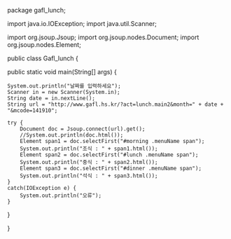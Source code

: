 package gafl_lunch;

import java.io.IOException;
import java.util.Scanner;

import org.jsoup.Jsoup;
import org.jsoup.nodes.Document;
import org.jsoup.nodes.Element;

public class Gafl_lunch {

public static void main(String[] args) {
	
	System.out.println("날짜를 입력하세요");
	Scanner in = new Scanner(System.in);
	String date = in.nextLine();	
	String url = "http://www.gafl.hs.kr/?act=lunch.main2&month=" + date + "&mcode=141910";
	
	try {
		Document doc = Jsoup.connect(url).get();
		//System.out.println(doc.html());
		Element span1 = doc.selectFirst("#morning .menuName span");
		System.out.println("조식 : " + span1.html());
		Element span2 = doc.selectFirst("#lunch .menuName span");
		System.out.println("중식 : " + span2.html());
		Element span3 = doc.selectFirst("#dinner .menuName span");
		System.out.println("석식 : " + span3.html());
	}
	catch(IOException e) {
		System.out.println("오류");
	}

	
	
	
	
	
}

}
